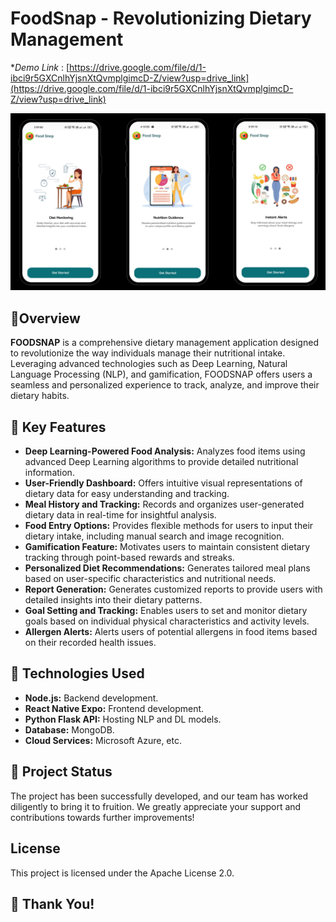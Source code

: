# FoodSnap - Revolutionizing Dietary Management
 **Demo Link* : [https://drive.google.com/file/d/1-ibci9r5GXCnlhYjsnXtQvmplgimcD-Z/view?usp=drive_link](https://drive.google.com/file/d/1-ibci9r5GXCnlhYjsnXtQvmplgimcD-Z/view?usp=drive_link)
 
![foodsnap logo](https://github.com/EsubShaik/foodsnap_app/blob/main/git_assets/foodsnap.jpg)

## 🎯Overview
**FOODSNAP** is a comprehensive dietary management application designed to revolutionize the way individuals manage their nutritional intake. Leveraging advanced technologies such as Deep Learning, Natural Language Processing (NLP), and gamification, FOODSNAP offers users a seamless and personalized experience to track, analyze, and improve their dietary habits.

## 🌟 Key Features

- **Deep Learning-Powered Food Analysis:** Analyzes food items using advanced Deep Learning algorithms to provide detailed nutritional information.
- **User-Friendly Dashboard:** Offers intuitive visual representations of dietary data for easy understanding and tracking.
- **Meal History and Tracking:** Records and organizes user-generated dietary data in real-time for insightful analysis.
- **Food Entry Options:** Provides flexible methods for users to input their dietary intake, including manual search and image recognition.
- **Gamification Feature:** Motivates users to maintain consistent dietary tracking through point-based rewards and streaks.
- **Personalized Diet Recommendations:** Generates tailored meal plans based on user-specific characteristics and nutritional needs.
- **Report Generation:** Generates customized reports to provide users with detailed insights into their dietary patterns.
- **Goal Setting and Tracking:** Enables users to set and monitor dietary goals based on individual physical characteristics and activity levels.
- **Allergen Alerts:** Alerts users of potential allergens in food items based on their recorded health issues.

## 🔧 Technologies Used

- **Node.js:** Backend development.
- **React Native Expo:** Frontend development.
- **Python Flask API:** Hosting NLP and DL models.
- **Database:** MongoDB.
- **Cloud Services:** Microsoft Azure, etc.

## 📆 Project Status

The project has been successfully developed, and our team has worked diligently to bring it to fruition. We greatly appreciate your support and contributions towards further improvements!

## License

This project is licensed under the Apache License 2.0.

## 👏 Thank You!

